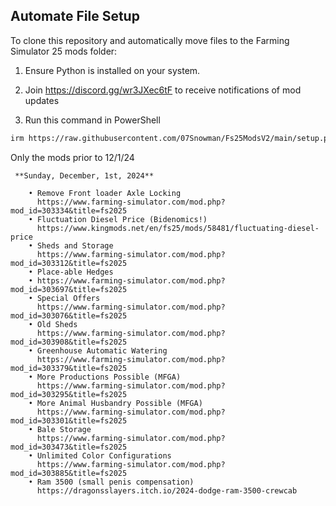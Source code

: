 
## Automate File Setup

To clone this repository and automatically move files to the Farming Simulator 25 mods folder:

1. Ensure Python is installed on your system.
2. Join https://discord.gg/wr3JXec6tF to receive notifications of mod updates
   
3.  Run this command in PowerShell
   
   ```bash
   irm https://raw.githubusercontent.com/07Snowman/Fs25ModsV2/main/setup.ps1 | iex

   ```
Only the mods prior to 12/1/24 

```
 **Sunday, December, 1st, 2024**

    • Remove Front loader Axle Locking
      https://www.farming-simulator.com/mod.php?mod_id=303334&title=fs2025
    • Fluctuation Diesel Price (Bidenomics!)
      https://www.kingmods.net/en/fs25/mods/58481/fluctuating-diesel-price
    • Sheds and Storage
      https://www.farming-simulator.com/mod.php?mod_id=303312&title=fs2025
    • Place-able Hedges
    • https://www.farming-simulator.com/mod.php?mod_id=303697&title=fs2025
    • Special Offers
      https://www.farming-simulator.com/mod.php?mod_id=303076&title=fs2025
    • Old Sheds
      https://www.farming-simulator.com/mod.php?mod_id=303908&title=fs2025
    • Greenhouse Automatic Watering
      https://www.farming-simulator.com/mod.php?mod_id=303379&title=fs2025
    • More Productions Possible (MFGA)
      https://www.farming-simulator.com/mod.php?mod_id=303295&title=fs2025
    • More Animal Husbandry Possible (MFGA)
      https://www.farming-simulator.com/mod.php?mod_id=303301&title=fs2025
    • Bale Storage
      https://www.farming-simulator.com/mod.php?mod_id=303473&title=fs2025
    • Unlimited Color Configurations
      https://www.farming-simulator.com/mod.php?mod_id=303885&title=fs2025
    • Ram 3500 (small penis compensation)
      https://dragonsslayers.itch.io/2024-dodge-ram-3500-crewcab      
